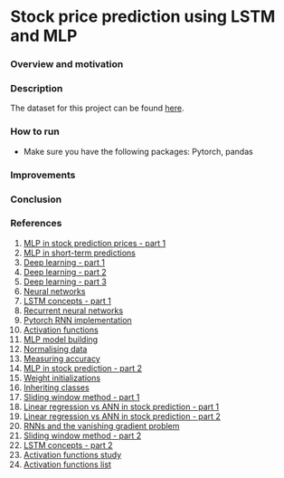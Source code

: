 # Stock price prediction using LSTM and MLP

### Overview and motivation

### Description
The dataset for this project can be found [here](https://www.kaggle.com/code/manthanx/stock-price-lstm-technical-analysis/data).

### How to run
- Make sure you have the following packages: Pytorch, pandas

### Improvements

### Conclusion

### References
1. [MLP in stock prediction prices - part 1](https://10mohi6.medium.com/super-easy-python-stock-price-forecasting-using-multilayer-perceptron-machine-learning-4f1d1ef9650)
2. [MLP in short-term predictions ](https://www.researchgate.net/publication/220798177_Short-term_stock_price_prediction_using_MLP_in_moving_simulation_mode)
3. [Deep learning - part 1](https://d2l.ai/)
4. [Deep learning - part 2](https://tanthiamhuat.files.wordpress.com/2018/03/deeplearningwithpython.pdf)
5. [Deep learning - part 3](http://alvarestech.com/temp/deep/Python%20Deep%20Learning%20Exploring%20deep%20learning%20techniques,%20neural%20network%20architectures%20and%20GANs%20with%20PyTorch,%20Keras%20and%20TensorFlow%20by%20Ivan%20Vasilev,%20Daniel%20Slater,%20Gianmario%20Spacagna,%20Peter%20Roelants,%20Va%20(z-lib.org).pdf)
6. [Neural networks](https://www.pdfdrive.com/neural-networks-and-deep-learning-a-textbook-e184020999.html)
7. [LSTM concepts - part 1](https://towardsdatascience.com/illustrated-guide-to-lstms-and-gru-s-a-step-by-step-explanation-44e9eb85bf21)
8. [Recurrent neural networks](https://www.youtube.com/watch?v=LHXXI4-IEns&ab_channel=TheA.I.Hacker-MichaelPhi)
9. [Pytorch RNN implementation](https://www.youtube.com/watch?v=0_PgWWmauHk&ab_channel=PythonEngineer)
10. [Activation functions](https://www.analyticsvidhya.com/blog/2020/01/fundamentals-deep-learning-activation-functions-when-to-use-them/)
11. [MLP model building](https://medium.com/analytics-vidhya/steps-you-should-follow-to-successfully-train-mlp-40a98c3b5bb3)
12. [Normalising data](https://www.journaldev.com/45109/normalize-data-in-python)
13. [Measuring accuracy](https://towardsdatascience.com/metrics-to-evaluate-your-machine-learning-algorithm-f10ba6e38234)
14. [MLP in stock prediction - part 2](https://www.rsisinternational.org/journals/ijrsi/digital-library/volume-5-issue-7/46-50.pdf)
15. [Weight initializations](https://machinelearningmastery.com/weight-initialization-for-deep-learning-neural-networks/)
16. [Inheriting classes](https://realpython.com/python-super/#an-overview-of-pythons-super-function)
17. [Sliding window method - part 1](https://ieeexplore.ieee.org/document/6136391)
18. [Linear regression vs ANN in stock prediction - part 1](https://www.diva-portal.org/smash/get/diva2:1564492/FULLTEXT02.pdf)
19. [Linear regression vs ANN in stock prediction - part 2](https://www.researchgate.net/publication/251368933_Stock_Market_Forecasting_Artificial_Neural_Network_and_Linear_Regression_Comparison_in_An_Emerging_Market)
20. [RNNs and the vanishing gradient problem](https://www.superdatascience.com/blogs/recurrent-neural-networks-rnn-the-vanishing-gradient-problem)
21. [Sliding window method - part 2](https://www.ripublication.com/ijcir17/ijcirv13n5_46.pdf)
22. [LSTM concepts - part 2](https://blog.mlreview.com/understanding-lstm-and-its-diagrams-37e2f46f1714)
23. [Activation functions study](https://arxiv.org/pdf/1811.03378.pdf)
24. [Activation functions list](https://prateekvishnu.medium.com/activation-functions-in-neural-networks-bf5c542d5fec)
